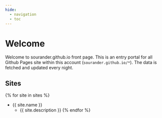 ```yaml
---
hide:
  - navigation
  - toc
---
```


# Welcome

Welcome to sourander.github.io front page. This is an entry portal for all Github Pages site within this account (`sourander.github.io/*`). The data is fetched and updated every night.

## Sites

{% for site in sites %}
* {{ site.name }} 
    * {{ site.description }}
{% endfor %}
